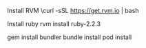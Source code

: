 Install RVM
\curl -sSL https://get.rvm.io | bash

Install ruby 
rvm install ruby-2.2.3

gem install bundler
bundle install
pod install

